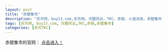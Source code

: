 ```yaml
---
layout: post
title: "赤壁集市"
description: "买币网，buy13.com,买币网，币圈风云，TKC，赤链，小道消息，赤壁集市"
tags: [买币网, buy13.com, 币圈风云,TKC,赤链,赤壁集市]
categories: [赤币TKC]
---
```

赤壁集市的官网：
<a href="https://market.tangkc.com/" class="btn btn-info">点击进入！</a>
